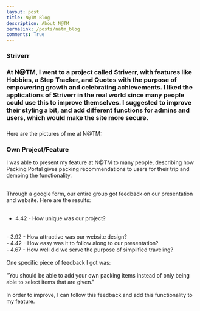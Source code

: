 ```yaml
---
layout: post
title: N@TM Blog
description: About N@TM
permalink: /posts/natm_blog
comments: True
---
```


<h3>Striverr<h3>

At N@TM, I went to a project called Striverr, with features like Hobbies, a Step Tracker, and Quotes with the purpose of empowering growth and celebrating achievements. I liked the applications of Striverr in the real world since many people could use this to improve themselves. I suggested to improve their styling a bit, and add different functions for admins and users, which would make the site more secure.


<h3></h3>



Here are the pictures of me at N@TM:



<h3>Own Project/Feature</h3>

I was able to present my feature at N@TM to many people, describing how Packing Portal gives packing recommendations to users for their trip and demoing the functionality.
<br>
<br>

Through a google form, our entire group got feedback on our presentation and website. Here are the results:
<br>
<br>

- 4.42 - How unique was our project?
<br>
- 3.92 - How attractive was our website design?
<br>
- 4.42 - How easy was it to follow along to our presentation?
<br>
- 4.67 - How well did we serve the purpose of simplified traveling?
<br>
<br>
One specific piece of feedback I got was:
<br>
<br>
"You should be able to add your own packing items instead of only being able to select items that are given."
<br>
<br>
In order to improve, I can follow this feedback and add this functionality to my feature.

